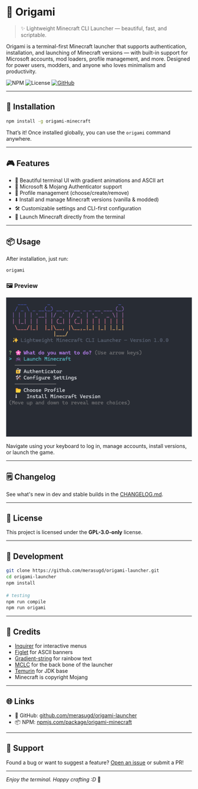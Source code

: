 # 🌸 Origami

> ✨ Lightweight Minecraft CLI Launcher — beautiful, fast, and scriptable.

Origami is a terminal-first Minecraft launcher that supports authentication, installation, and launching of Minecraft versions — with built-in support for Microsoft accounts, mod loaders, profile management, and more. Designed for power users, modders, and anyone who loves minimalism and productivity.

![NPM](https://img.shields.io/npm/v/origami-minecraft?style=flat-square)
![License](https://img.shields.io/badge/license-GPL--3.0--only-blue.svg)
[![GitHub](https://img.shields.io/badge/github-merasugd%2Forigami-launcher?logo=github&style=flat-square)](https://github.com/merasugd/origami-launcher)

---

## 🚀 Installation

```bash
npm install -g origami-minecraft
```

That’s it! Once installed globally, you can use the `origami` command anywhere.

---

## 🎮 Features

- 🎨 Beautiful terminal UI with gradient animations and ASCII art
- 🔐 Microsoft & Mojang Authenticator support
- 📂 Profile management (choose/create/remove)
- ⬇️ Install and manage Minecraft versions (vanilla & modded)
- 🛠 Customizable settings and CLI-first configuration
- 💨 Launch Minecraft directly from the terminal

---

## 📦 Usage

After installation, just run:

```bash
origami
```

### 🖼️ Preview

![Preview](./images/image.png)

Navigate using your keyboard to log in, manage accounts, install versions, or launch the game.

---

## 🗒️ Changelog

See what's new in dev and stable builds in the [CHANGELOG.md](./CHANGELOG.MD).

---

## 📝 License

This project is licensed under the **GPL-3.0-only** license.

---

## 🧪 Development

```bash
git clone https://github.com/merasugd/origami-launcher.git
cd origami-launcher
npm install

# testing
npm run compile
npm run origami
```

---

## 💖 Credits

- [Inquirer](https://github.com/SBoudrias/Inquirer.js) for interactive menus
- [Figlet](https://github.com/patorjk/figlet.js) for ASCII banners
- [Gradient-string](https://github.com/bokub/gradient-string) for rainbow text
- [MCLC](https://github.com/Pierce01/MinecraftLauncher-core) for the back bone of the launcher
- [Temurin](https://adoptium.net/) for JDK base
- Minecraft is copyright Mojang

---

## 🌐 Links

- 📁 GitHub: [github.com/merasugd/origami-launcher](https://github.com/merasugd/origami-launcher)
- 📦 NPM: [npmjs.com/package/origami-minecraft](https://www.npmjs.com/package/origami-minecraft)

---

## 🙏 Support

Found a bug or want to suggest a feature? [Open an issue](https://github.com/merasugd/origami-launcher/issues) or submit a PR!

---

_Enjoy the terminal. Happy crafting :D_ 🧵